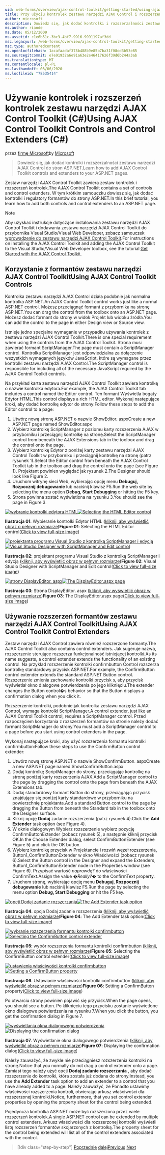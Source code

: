```yaml
---
uid: web-forms/overview/ajax-control-toolkit/getting-started/using-ajax-control-toolkit-controls-and-control-extenders-cs
title: Przy użyciu kontrolek zestawu narzędzi AJAX Control i rozszerzeńC#formantów () | Microsoft Docs
author: microsoft
description: Dowiedz się, jak dodać kontrolki i rozszerzalności zestawu narzędzi AJAX Control do stron ASP.NET.
ms.author: riande
ms.date: 05/12/2009
ms.assetid: c1e6b51c-3bc3-4bf7-9916-9991197af3dd
msc.legacyurl: /web-forms/overview/ajax-control-toolkit/getting-started/using-ajax-control-toolkit-controls-and-control-extenders-cs
msc.type: authoredcontent
ms.openlocfilehash: 1acafaadaf373b488b9e85b7ba31f08cd3b53e85
ms.sourcegitcommit: e7e91932a6e91a63e2e46417626f39d6b244a3ab
ms.translationtype: MT
ms.contentlocale: pl-PL
ms.lasthandoff: 03/06/2020
ms.locfileid: "78535414"
---
```

# <a name="using-ajax-control-toolkit-controls-and-control-extenders-c"></a><span data-ttu-id="ade99-103">Używanie kontrolek i rozszerzeń kontrolek zestawu narzędzi AJAX Control Toolkit (C#)</span><span class="sxs-lookup"><span data-stu-id="ade99-103">Using AJAX Control Toolkit Controls and Control Extenders (C#)</span></span>

<span data-ttu-id="ade99-104">przez [firmę Microsoft](https://github.com/microsoft)</span><span class="sxs-lookup"><span data-stu-id="ade99-104">by [Microsoft](https://github.com/microsoft)</span></span>

> <span data-ttu-id="ade99-105">Dowiedz się, jak dodać kontrolki i rozszerzalności zestawu narzędzi AJAX Control do stron ASP.NET.</span><span class="sxs-lookup"><span data-stu-id="ade99-105">Learn how to add AJAX Control Toolkit controls and extenders to your ASP.NET pages.</span></span>

<span data-ttu-id="ade99-106">Zestaw narzędzi AJAX Control Toolkit zawiera zestaw kontrolek i rozszerzeń kontrolek.</span><span class="sxs-lookup"><span data-stu-id="ade99-106">The AJAX Control Toolkit contains a set of controls and control extenders.</span></span> <span data-ttu-id="ade99-107">W tym krótkim samouczku dowiesz się, jak dodać kontrolki i regulatory formantów do strony ASP.NET.</span><span class="sxs-lookup"><span data-stu-id="ade99-107">In this brief tutorial, you learn how to add both controls and control extenders to an ASP.NET page.</span></span>

> [!NOTE] 
> 
> <span data-ttu-id="ade99-108">Aby uzyskać instrukcje dotyczące instalowania zestawu narzędzi AJAX Control Toolkit i dodawania zestawu narzędzi AJAX Control Toolkit do przybornika Visual Studio/Visual Web Developer, zobacz samouczek [wprowadzenie do zestawu narzędzi AJAX Control Toolkit](get-started-with-the-ajax-control-toolkit-cs.md).</span><span class="sxs-lookup"><span data-stu-id="ade99-108">For instructions on installing the AJAX Control Toolkit and adding the AJAX Control Toolkit to the Visual Studio/Visual Web Developer toolbox, see the tutorial [Get Started with the AJAX Control Toolkit](get-started-with-the-ajax-control-toolkit-cs.md).</span></span>

## <a name="using-ajax-control-toolkit-controls"></a><span data-ttu-id="ade99-109">Korzystanie z formantów zestawu narzędzi AJAX Control Toolkit</span><span class="sxs-lookup"><span data-stu-id="ade99-109">Using AJAX Control Toolkit Controls</span></span>

<span data-ttu-id="ade99-110">Kontrolka zestawu narzędzi AJAX Control działa podobnie jak normalna kontrolka ASP.NET.</span><span class="sxs-lookup"><span data-stu-id="ade99-110">An AJAX Control Toolkit control works just like a normal ASP.NET control.</span></span> <span data-ttu-id="ade99-111">Możesz przeciągnąć formant z przybornika na stronę ASP.NET.</span><span class="sxs-lookup"><span data-stu-id="ade99-111">You can drag the control from the toolbox onto an ASP.NET page.</span></span> <span data-ttu-id="ade99-112">Możesz dodać formant do strony w widok Projekt lub widoku źródła.</span><span class="sxs-lookup"><span data-stu-id="ade99-112">You can add the control to the page in either Design view or Source view.</span></span>

<span data-ttu-id="ade99-113">Istnieje jedno specjalne wymaganie w przypadku używania kontrolek z zestawu narzędzi AJAX Control Toolkit.</span><span class="sxs-lookup"><span data-stu-id="ade99-113">There is one special requirement when using the controls from the AJAX Control Toolkit.</span></span> <span data-ttu-id="ade99-114">Strona musi zawierać formant ScriptManager.</span><span class="sxs-lookup"><span data-stu-id="ade99-114">The page must contain a ScriptManager control.</span></span> <span data-ttu-id="ade99-115">Kontrolka ScriptManager jest odpowiedzialna za dołączenie wszystkich wymaganych języków JavaScript, które są wymagane przez kontrolki zestawu narzędzi AJAX Control.</span><span class="sxs-lookup"><span data-stu-id="ade99-115">The ScriptManager control is responsible for including all of the necessary JavaScript required by the AJAX Control Toolkit controls.</span></span>

<span data-ttu-id="ade99-116">Na przykład karta zestawu narzędzi AJAX Control Toolkit zawiera kontrolkę o nazwie kontrolka edytora.</span><span class="sxs-lookup"><span data-stu-id="ade99-116">For example, the AJAX Control Toolkit tab includes a control named the Editor control.</span></span> <span data-ttu-id="ade99-117">Ten formant Wyświetla bogaty Edytor HTML.</span><span class="sxs-lookup"><span data-stu-id="ade99-117">This control displays a rich HTML editor.</span></span> <span data-ttu-id="ade99-118">Wykonaj następujące kroki, aby dodać kontrolkę edytor do strony:</span><span class="sxs-lookup"><span data-stu-id="ade99-118">Follow these steps to add the Editor control to a page:</span></span>

1. <span data-ttu-id="ade99-119">Utwórz nową stronę ASP.NET o nazwie ShowEditor. aspx</span><span class="sxs-lookup"><span data-stu-id="ade99-119">Create a new ASP.NET page named ShowEditor.aspx</span></span>
2. <span data-ttu-id="ade99-120">Wybierz kontrolkę ScriptManager z poziomu karty rozszerzenia AJAX w przyborniku i przeciągnij kontrolkę na stronę.</span><span class="sxs-lookup"><span data-stu-id="ade99-120">Select the ScriptManager control from beneath the AJAX Extensions tab in the toolbox and drag the control onto the page.</span></span>
3. <span data-ttu-id="ade99-121">Wybierz kontrolkę Edytor z poniżej karty zestawu narzędzi AJAX Control Toolkit w przyborniku i przeciągnij kontrolkę na stronę (patrz rysunek 1).</span><span class="sxs-lookup"><span data-stu-id="ade99-121">Select the Editor control from beneath the AJAX Control Toolkit tab in the toolbox and drag the control onto the page (see Figure 1).</span></span> <span data-ttu-id="ade99-122">Projektant powinien wyglądać jak rysunek 2.</span><span class="sxs-lookup"><span data-stu-id="ade99-122">The Designer should look like Figure 2.</span></span>
4. <span data-ttu-id="ade99-123">Uruchom witrynę sieci Web, wybierając opcję menu **Debuguj, Rozpocznij debugowanie** lub naciśnij klawisz F5.</span><span class="sxs-lookup"><span data-stu-id="ade99-123">Run the web site by selecting the menu option **Debug, Start Debugging** or hitting the F5 key.</span></span>
5. <span data-ttu-id="ade99-124">Strona powinna zostać wyświetlona na rysunku 3.</span><span class="sxs-lookup"><span data-stu-id="ade99-124">You should see the page in Figure 3.</span></span>

<span data-ttu-id="ade99-125">[![wybranie kontrolki edytora HTML](using-ajax-control-toolkit-controls-and-control-extenders-cs/_static/image1.jpg)](using-ajax-control-toolkit-controls-and-control-extenders-cs/_static/image1.png)</span><span class="sxs-lookup"><span data-stu-id="ade99-125">[![Selecting the HTML Editor control](using-ajax-control-toolkit-controls-and-control-extenders-cs/_static/image1.jpg)](using-ajax-control-toolkit-controls-and-control-extenders-cs/_static/image1.png)</span></span>

<span data-ttu-id="ade99-126">**Ilustracja 01**. Wybieranie kontrolki Edytor HTML ([kliknij, aby wyświetlić obraz o pełnym rozmiarze](using-ajax-control-toolkit-controls-and-control-extenders-cs/_static/image2.png))</span><span class="sxs-lookup"><span data-stu-id="ade99-126">**Figure 01**: Selecting the HTML Editor control([Click to view full-size image](using-ajax-control-toolkit-controls-and-control-extenders-cs/_static/image2.png))</span></span>

<span data-ttu-id="ade99-127">[![projektanta programu Visual Studio z kontrolką ScriptManager i edycją](using-ajax-control-toolkit-controls-and-control-extenders-cs/_static/image2.jpg)](using-ajax-control-toolkit-controls-and-control-extenders-cs/_static/image3.png)</span><span class="sxs-lookup"><span data-stu-id="ade99-127">[![Visual Studio Designer with ScriptManager and Edit control](using-ajax-control-toolkit-controls-and-control-extenders-cs/_static/image2.jpg)](using-ajax-control-toolkit-controls-and-control-extenders-cs/_static/image3.png)</span></span>

<span data-ttu-id="ade99-128">**Ilustracja 02**: projektant programu Visual Studio z kontrolką ScriptManager i edycją ([kliknij, aby wyświetlić obraz w pełnym rozmiarze](using-ajax-control-toolkit-controls-and-control-extenders-cs/_static/image4.png))</span><span class="sxs-lookup"><span data-stu-id="ade99-128">**Figure 02**: Visual Studio Designer with ScriptManager and Edit control([Click to view full-size image](using-ajax-control-toolkit-controls-and-control-extenders-cs/_static/image4.png))</span></span>

<span data-ttu-id="ade99-129">[![strony DisplayEditor. aspx](using-ajax-control-toolkit-controls-and-control-extenders-cs/_static/image3.jpg)](using-ajax-control-toolkit-controls-and-control-extenders-cs/_static/image5.png)</span><span class="sxs-lookup"><span data-stu-id="ade99-129">[![The DisplayEditor.aspx page](using-ajax-control-toolkit-controls-and-control-extenders-cs/_static/image3.jpg)](using-ajax-control-toolkit-controls-and-control-extenders-cs/_static/image5.png)</span></span>

<span data-ttu-id="ade99-130">**Ilustracja 03**: Strona DisplayEditor. aspx ([kliknij, aby wyświetlić obraz w pełnym rozmiarze](using-ajax-control-toolkit-controls-and-control-extenders-cs/_static/image6.png))</span><span class="sxs-lookup"><span data-stu-id="ade99-130">**Figure 03**: The DisplayEditor.aspx page([Click to view full-size image](using-ajax-control-toolkit-controls-and-control-extenders-cs/_static/image6.png))</span></span>

## <a name="using-ajax-control-toolkit-control-extenders"></a><span data-ttu-id="ade99-131">Używanie rozszerzeń formantów zestawu narzędzi AJAX Control Toolkit</span><span class="sxs-lookup"><span data-stu-id="ade99-131">Using AJAX Control Toolkit Control Extenders</span></span>

<span data-ttu-id="ade99-132">Zestaw narzędzi AJAX Control zawiera również rozszerzone formanty.</span><span class="sxs-lookup"><span data-stu-id="ade99-132">The AJAX Control Toolkit also contains control extenders.</span></span> <span data-ttu-id="ade99-133">Jak sugeruje nazwa, rozszerzenie sterujące rozszerza funkcjonalność istniejącej kontrolki.</span><span class="sxs-lookup"><span data-stu-id="ade99-133">As its name suggests, a control extender extends the functionality of an existing control.</span></span> <span data-ttu-id="ade99-134">Na przykład rozszerzenie kontrolki confirmbutton Control rozszerza kontrolkę standardowy przycisk ASP.NET.</span><span class="sxs-lookup"><span data-stu-id="ade99-134">For example, the ConfirmButton control extender extends the standard ASP.NET Button control.</span></span> <span data-ttu-id="ade99-135">Rozszerzenie zmienia zachowanie kontrolki przycisk s, aby przycisk wyświetlał okno dialogowe potwierdzenia po jego kliknięciu.</span><span class="sxs-lookup"><span data-stu-id="ade99-135">The extender changes the Button control�s behavior so that the Button displays a confirmation dialog when you click it.</span></span>

<span data-ttu-id="ade99-136">Rozszerzenie kontrolki, podobnie jak kontrolka zestawu narzędzi AJAX Control, wymaga kontrolki ScriptManager.</span><span class="sxs-lookup"><span data-stu-id="ade99-136">A control extender, just like an AJAX Control Toolkit control, requires a ScriptManager control.</span></span> <span data-ttu-id="ade99-137">Przed rozpoczęciem korzystania z rozszerzeń formantów na stronie należy dodać formant ScriptManager do strony.</span><span class="sxs-lookup"><span data-stu-id="ade99-137">You must add a ScriptManager control to a page before you start using control extenders in the page.</span></span>

<span data-ttu-id="ade99-138">Wykonaj następujące kroki, aby użyć rozszerzenia formantu kontrolki confirmbutton:</span><span class="sxs-lookup"><span data-stu-id="ade99-138">Follow these steps to use the ConfirmButton control extender:</span></span>

1. <span data-ttu-id="ade99-139">Utwórz nową stronę ASP.NET o nazwie ShowConfirmButton. aspx</span><span class="sxs-lookup"><span data-stu-id="ade99-139">Create a new ASP.NET page named ShowConfirmButton.aspx</span></span>
2. <span data-ttu-id="ade99-140">Dodaj kontrolkę ScriptManager do strony, przeciągając kontrolkę na stronę poniżej karty rozszerzenia AJAX.</span><span class="sxs-lookup"><span data-stu-id="ade99-140">Add a ScriptManager control to the page by dragging the control onto the page from beneath the AJAX Extensions tab.</span></span>
3. <span data-ttu-id="ade99-141">Dodaj standardowy formant Button do strony, przeciągając przycisk znajdujący się poniżej karty standardowe w przyborniku na powierzchnię projektanta.</span><span class="sxs-lookup"><span data-stu-id="ade99-141">Add a standard Button control to the page by dragging the Button from beneath the Standard tab in the toolbox onto the Designer surface.</span></span>
4. <span data-ttu-id="ade99-142">Kliknij opcję **Dodaj** zadanie rozszerzenia (patrz rysunek 4).</span><span class="sxs-lookup"><span data-stu-id="ade99-142">Click the **Add Extender** task option (see Figure 4).</span></span>
5. <span data-ttu-id="ade99-143">W oknie dialogowym Wybierz rozszerzenie wybierz pozycję ConfirmButtonExtender (zobacz rysunek 5), a następnie kliknij przycisk OK.</span><span class="sxs-lookup"><span data-stu-id="ade99-143">In the Choose Extender dialog, select ConfirmButtonExtender (see Figure 5) and click the OK button.</span></span>
6. <span data-ttu-id="ade99-144">Wybierz kontrolkę przycisk w Projektancie i rozwiń węzeł rozszerzenia, Button1\_ConfirmButtonExtender w okno Właściwości (zobacz rysunek 6).</span><span class="sxs-lookup"><span data-stu-id="ade99-144">Select the Button control in the Designer and expand the Extenders, Button1\_ConfirmButtonExtender node in the Properties window (see Figure 6).</span></span> <span data-ttu-id="ade99-145">Przypisać wartość *naprawdę?* do właściwości ConfirmText.</span><span class="sxs-lookup"><span data-stu-id="ade99-145">Assign the value *�Really?�* to the ConfirmText property.</span></span>
7. <span data-ttu-id="ade99-146">Uruchom stronę, wybierając opcję menu **Debuguj, Rozpocznij debugowanie** lub naciśnij klawisz F5.</span><span class="sxs-lookup"><span data-stu-id="ade99-146">Run the page by selecting the menu option **Debug, Start Debugging** or hit the F5 key.</span></span>

<span data-ttu-id="ade99-147">[![opcji Dodaj zadanie rozszerzania](using-ajax-control-toolkit-controls-and-control-extenders-cs/_static/image4.jpg)](using-ajax-control-toolkit-controls-and-control-extenders-cs/_static/image7.png)</span><span class="sxs-lookup"><span data-stu-id="ade99-147">[![The Add Extender task option](using-ajax-control-toolkit-controls-and-control-extenders-cs/_static/image4.jpg)](using-ajax-control-toolkit-controls-and-control-extenders-cs/_static/image7.png)</span></span>

<span data-ttu-id="ade99-148">**Ilustracja 04**. opcja Dodaj zadanie rozszerzenia ([kliknij, aby wyświetlić obraz w pełnym rozmiarze](using-ajax-control-toolkit-controls-and-control-extenders-cs/_static/image8.png))</span><span class="sxs-lookup"><span data-stu-id="ade99-148">**Figure 04**: The Add Extender task option([Click to view full-size image](using-ajax-control-toolkit-controls-and-control-extenders-cs/_static/image8.png))</span></span>

<span data-ttu-id="ade99-149">[![wybranie rozszerzenia formantu kontrolki confirmbutton](using-ajax-control-toolkit-controls-and-control-extenders-cs/_static/image5.jpg)](using-ajax-control-toolkit-controls-and-control-extenders-cs/_static/image9.png)</span><span class="sxs-lookup"><span data-stu-id="ade99-149">[![Selecting the ConfirmButton control extender](using-ajax-control-toolkit-controls-and-control-extenders-cs/_static/image5.jpg)](using-ajax-control-toolkit-controls-and-control-extenders-cs/_static/image9.png)</span></span>

<span data-ttu-id="ade99-150">**Ilustracja 05**: wybór rozszerzenia formantu kontrolki confirmbutton ([kliknij, aby wyświetlić obraz w pełnym rozmiarze](using-ajax-control-toolkit-controls-and-control-extenders-cs/_static/image10.png))</span><span class="sxs-lookup"><span data-stu-id="ade99-150">**Figure 05**: Selecting the ConfirmButton control extender([Click to view full-size image](using-ajax-control-toolkit-controls-and-control-extenders-cs/_static/image10.png))</span></span>

<span data-ttu-id="ade99-151">[![ustawienia właściwości kontrolki confirmbutton](using-ajax-control-toolkit-controls-and-control-extenders-cs/_static/image6.jpg)](using-ajax-control-toolkit-controls-and-control-extenders-cs/_static/image11.png)</span><span class="sxs-lookup"><span data-stu-id="ade99-151">[![Setting a ConfirmButton property](using-ajax-control-toolkit-controls-and-control-extenders-cs/_static/image6.jpg)](using-ajax-control-toolkit-controls-and-control-extenders-cs/_static/image11.png)</span></span>

<span data-ttu-id="ade99-152">**Ilustracja 06**. Ustawianie właściwości kontrolki confirmbutton ([kliknij, aby wyświetlić obraz w pełnym rozmiarze](using-ajax-control-toolkit-controls-and-control-extenders-cs/_static/image12.png))</span><span class="sxs-lookup"><span data-stu-id="ade99-152">**Figure 06**: Setting a ConfirmButton property([Click to view full-size image](using-ajax-control-toolkit-controls-and-control-extenders-cs/_static/image12.png))</span></span>

<span data-ttu-id="ade99-153">Po otwarciu strony powinien pojawić się przycisk.</span><span class="sxs-lookup"><span data-stu-id="ade99-153">When the page opens, you should see a button.</span></span> <span data-ttu-id="ade99-154">Po kliknięciu tego przycisku zostanie wyświetlone okno dialogowe potwierdzenia na rysunku 7.</span><span class="sxs-lookup"><span data-stu-id="ade99-154">When you click the button, you get the confirmation dialog in Figure 7.</span></span>

<span data-ttu-id="ade99-155">[![wyświetlania okna dialogowego potwierdzenia](using-ajax-control-toolkit-controls-and-control-extenders-cs/_static/image7.jpg)](using-ajax-control-toolkit-controls-and-control-extenders-cs/_static/image13.png)</span><span class="sxs-lookup"><span data-stu-id="ade99-155">[![Displaying the confirmation dialog](using-ajax-control-toolkit-controls-and-control-extenders-cs/_static/image7.jpg)](using-ajax-control-toolkit-controls-and-control-extenders-cs/_static/image13.png)</span></span>

<span data-ttu-id="ade99-156">**Ilustracja 07**. Wyświetlanie okna dialogowego potwierdzenia ([kliknij, aby wyświetlić obraz o pełnym rozmiarze](using-ajax-control-toolkit-controls-and-control-extenders-cs/_static/image14.png))</span><span class="sxs-lookup"><span data-stu-id="ade99-156">**Figure 07**: Displaying the confirmation dialog([Click to view full-size image](using-ajax-control-toolkit-controls-and-control-extenders-cs/_static/image14.png))</span></span>

<span data-ttu-id="ade99-157">Należy zauważyć, że zwykle nie przeciągniesz rozszerzenia kontrolki na stronę.</span><span class="sxs-lookup"><span data-stu-id="ade99-157">Notice that you normally do not drag a control extender onto a page.</span></span> <span data-ttu-id="ade99-158">Zamiast tego należy użyć opcji **Dodaj zadanie rozszerzania** , aby dodać rozszerzenie do kontrolki, która została już dodana do strony.</span><span class="sxs-lookup"><span data-stu-id="ade99-158">Instead, you use the **Add Extender** task option to add an extender to a control that you have already added to a page.</span></span> <span data-ttu-id="ade99-159">Należy zauważyć, że Ponadto ustawimy właściwości rozszerzenia kontroli, otwierając arkusz właściwości dla rozszerzonej kontrolki.</span><span class="sxs-lookup"><span data-stu-id="ade99-159">Notice, furthermore, that you set control extender properties by opening the property sheet for the control being extended.</span></span>

<span data-ttu-id="ade99-160">Pojedyncza kontrolka ASP.NET może być rozszerzona przez wiele rozszerzeń kontrolek.</span><span class="sxs-lookup"><span data-stu-id="ade99-160">A single ASP.NET control can be extended by multiple control extenders.</span></span> <span data-ttu-id="ade99-161">Arkusz właściwości dla rozszerzonej kontrolki wyświetli listę rozszerzeń formantów skojarzonych z kontrolką.</span><span class="sxs-lookup"><span data-stu-id="ade99-161">The property sheet for the control being extended will list all of the control extenders associated with the control.</span></span>

> [!div class="step-by-step"]
> <span data-ttu-id="ade99-162">[Poprzednie](get-started-with-the-ajax-control-toolkit-cs.md)
> [dalej](creating-a-custom-ajax-control-toolkit-control-extender-cs.md)</span><span class="sxs-lookup"><span data-stu-id="ade99-162">[Previous](get-started-with-the-ajax-control-toolkit-cs.md)
[Next](creating-a-custom-ajax-control-toolkit-control-extender-cs.md)</span></span>

